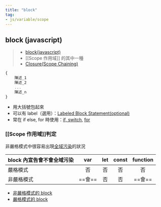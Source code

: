 ```yaml
---
title: "block"
tag: 
- js/variable/scope
---
```

## block (javascript)
>- [block(javascript)](https://developer.mozilla.org/en-US/docs/Web/JavaScript/Reference/Statements/block)
>- [[Scope 作用域]] 的其中一種
>- [Closure(Scope Chaining)](Closure(Scope%20Chaining).md)

```javascript
{
	陳述_1
	陳述_2
	...
	陳述_n
}
```
- 用大括號包起來
- 可以有 label（選用）：[Labeled Block Statement(optional)](Labeled%20Block%20Statement(optional).md)
- 常在 if else, for 時使用：[if, switch](if,%20switch.md), [for](for.md)




### [[Scope 作用域]]判定
非嚴格模式中很容易出現[全域污染](全域污染.md)的狀況

| block 內宣告會不會全域污染 |  var   |  let  | const | function |
| -------------------------- | :----: | :---: | :---: | :------: |
| 嚴格模式                   |   否   |  否   |  否   |    否    |
| 非嚴格模式                 | ==會== |  否   |  否   |  ==會==  |

- [非嚴格模式的 block](非嚴格模式的%20block.md)
- [嚴格模式的 block](嚴格模式的%20block.md)
